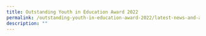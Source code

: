 ```yaml
---
title: Outstanding Youth in Education Award 2022
permalink: /outstanding-youth-in-education-award-2022/latest-news-and-announcements/permalink/
description: ""
---
```


